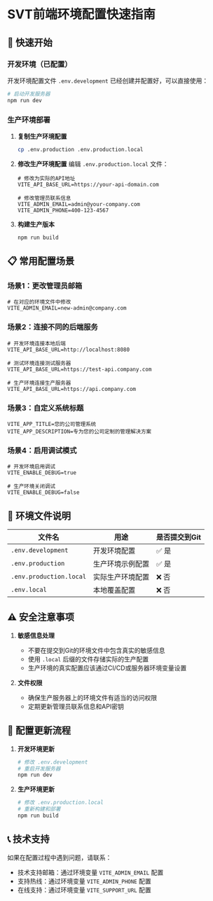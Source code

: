 # SVT前端环境配置快速指南

## 🚀 快速开始

### 开发环境（已配置）
开发环境配置文件 `.env.development` 已经创建并配置好，可以直接使用：

```bash
# 启动开发服务器
npm run dev
```

### 生产环境部署

1. **复制生产环境配置**
   ```bash
   cp .env.production .env.production.local
   ```

2. **修改生产环境配置**
   编辑 `.env.production.local` 文件：
   ```env
   # 修改为实际的API地址
   VITE_API_BASE_URL=https://your-api-domain.com
   
   # 修改管理员联系信息
   VITE_ADMIN_EMAIL=admin@your-company.com
   VITE_ADMIN_PHONE=400-123-4567
   ```

3. **构建生产版本**
   ```bash
   npm run build
   ```

## 📋 常用配置场景

### 场景1：更改管理员邮箱
```env
# 在对应的环境文件中修改
VITE_ADMIN_EMAIL=new-admin@company.com
```

### 场景2：连接不同的后端服务
```env
# 开发环境连接本地后端
VITE_API_BASE_URL=http://localhost:8080

# 测试环境连接测试服务器
VITE_API_BASE_URL=https://test-api.company.com

# 生产环境连接生产服务器
VITE_API_BASE_URL=https://api.company.com
```

### 场景3：自定义系统标题
```env
VITE_APP_TITLE=您的公司管理系统
VITE_APP_DESCRIPTION=专为您的公司定制的管理解决方案
```

### 场景4：启用调试模式
```env
# 开发环境启用调试
VITE_ENABLE_DEBUG=true

# 生产环境关闭调试
VITE_ENABLE_DEBUG=false
```

## 🔧 环境文件说明

| 文件名 | 用途 | 是否提交到Git |
|--------|------|---------------|
| `.env.development` | 开发环境配置 | ✅ 是 |
| `.env.production` | 生产环境示例配置 | ✅ 是 |
| `.env.production.local` | 实际生产环境配置 | ❌ 否 |
| `.env.local` | 本地覆盖配置 | ❌ 否 |

## ⚠️ 安全注意事项

1. **敏感信息处理**
   - 不要在提交到Git的环境文件中包含真实的敏感信息
   - 使用 `.local` 后缀的文件存储实际的生产配置
   - 生产环境的真实配置应该通过CI/CD或服务器环境变量设置

2. **文件权限**
   - 确保生产服务器上的环境文件有适当的访问权限
   - 定期更新管理员联系信息和API密钥

## 🔄 配置更新流程

1. **开发环境更新**
   ```bash
   # 修改 .env.development
   # 重启开发服务器
   npm run dev
   ```

2. **生产环境更新**
   ```bash
   # 修改 .env.production.local
   # 重新构建和部署
   npm run build
   ```

## 📞 技术支持

如果在配置过程中遇到问题，请联系：
- 技术支持邮箱：通过环境变量 `VITE_ADMIN_EMAIL` 配置
- 支持热线：通过环境变量 `VITE_ADMIN_PHONE` 配置
- 在线支持：通过环境变量 `VITE_SUPPORT_URL` 配置 